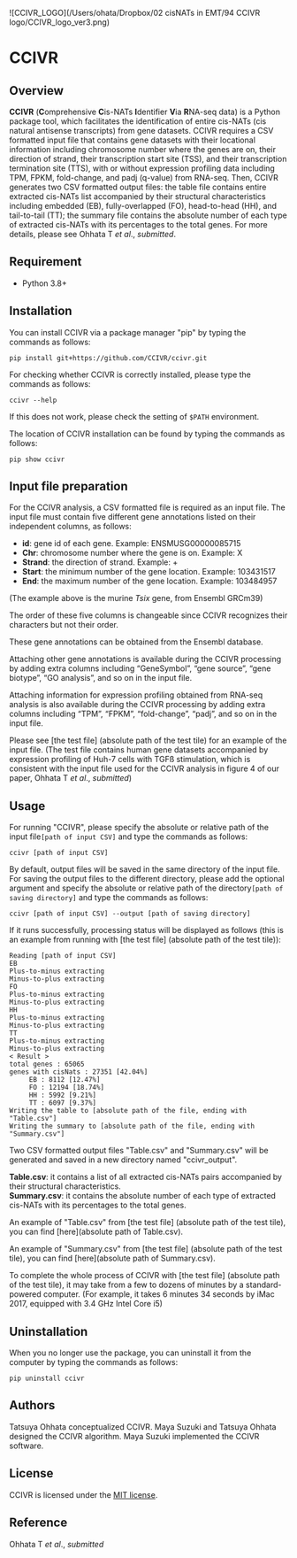 ![CCIVR_LOGO](/Users/ohata/Dropbox/02 cisNATs in EMT/94 CCIVR logo/CCIVR_logo_ver3.png)


# CCIVR

## Overview
**CCIVR** (**C**omprehensive **C**is-NATs **I**dentifier **V**ia **R**NA-seq data) is a Python package tool, which facilitates the identification of entire cis-NATs (cis natural antisense transcripts) from gene datasets. CCIVR requires a CSV formatted input file that contains gene datasets with their locational information including chromosome number where the genes are on, their direction of strand, their transcription start site (TSS), and their transcription termination site (TTS), with or without expression profiling data including TPM, FPKM, fold-change, and padj (q-value) from RNA-seq. Then, CCIVR generates two CSV formatted output files: the table file contains entire extracted cis-NATs list accompanied by their structural characteristics including embedded (EB), fully-overlapped (FO), head-to-head (HH), and tail-to-tail (TT); the summary file contains the absolute number of each type of extracted cis-NATs with its percentages to the total genes. For more details, please see Ohhata T *et al*., *submitted*.

## Requirement

* Python 3.8+

## Installation

You can install CCIVR via a package manager "pip" by typing the commands as follows:  

```
pip install git+https://github.com/CCIVR/ccivr.git
```  

For checking whether CCIVR is correctly installed, please type the commands as follows:

```
ccivr --help
```
If this does not work, please check the setting of `$PATH` environment. 


The location of CCIVR installation can be found by typing the commands as follows:

```
pip show ccivr
``` 

## Input file preparation
For the CCIVR analysis, a CSV formatted file is required as an input file. The input file must contain five different gene annotations listed on their independent columns, as follows: 

- **id**: gene id of each gene. Example: ENSMUSG00000085715   
- **Chr**: chromosome number where the gene is on. Example: X
- **Strand**: the direction of strand. Example: +
- **Start**: the minimum number of the gene location. Example: 103431517
- **End**: the maximum number of the gene location. Example: 103484957

(The example above is the murine *Tsix* gene, from Ensembl GRCm39)  

The order of these five columns is changeable since CCIVR recognizes their characters but not their order.

These gene annotations can be obtained from the Ensembl database. 

Attaching other gene annotations is available during the CCIVR processing by adding extra columns including “GeneSymbol”, “gene source”, “gene biotype”, “GO analysis”, and so on in the input file.

Attaching information for expression profiling obtained from RNA-seq analysis is also available during the CCIVR processing by adding extra columns including “TPM”, “FPKM”, “fold-change”, “padj”, and so on in the input file. 

Please see [the test file] (absolute path of the test tile) for an example of the input file. 
(The test file contains human gene datasets accompanied by expression profiling of Huh-7 cells with TGFß
stimulation, which is consistent with the input file used for the CCIVR analysis in figure 4 of our paper, Ohhata T *et al*., *submitted*)


## Usage

For running "CCIVR", please specify the absolute or relative path of the input file```[path of input CSV]``` and type the commands as follows:

```
ccivr [path of input CSV] 
```

By default, output files will be saved in the same directory of the input file. For saving the output files to the different directory, please add the optional argument and specify the absolute or relative path of the directory```[path of saving directory]``` and type the commands as follows:

```
ccivr [path of input CSV] --output [path of saving directory]
```

If it runs successfully, processing status will be displayed as follows (this is an example from running with [the test file] (absolute path of the test tile)):

```
Reading [path of input CSV]
EB
Plus-to-minus extracting
Minus-to-plus extracting
FO
Plus-to-minus extracting
Minus-to-plus extracting
HH
Plus-to-minus extracting
Minus-to-plus extracting
TT
Plus-to-minus extracting
Minus-to-plus extracting
< Result >
total genes : 65065
genes with cisNats : 27351 [42.04%]
     EB : 8112 [12.47%]
     FO : 12194 [18.74%]
     HH : 5992 [9.21%]
     TT : 6097 [9.37%]
Writing the table to [absolute path of the file, ending with "Table.csv"]
Writing the summary to [absolute path of the file, ending with "Summary.csv"]
```

Two CSV formatted output files "Table.csv" and "Summary.csv" will be generated and saved in a new directory named "ccivr_output".  

**Table.csv**: it contains a list of all extracted cis-NATs pairs accompanied by their structural characteristics.  
**Summary.csv**: it contains the absolute number of each type of extracted cis-NATs with its percentages to the total genes. 

An example of "Table.csv" from [the test file] (absolute path of the test tile), you can find [here](absolute path of Table.csv).

An example of "Summary.csv" from [the test file] (absolute path of the test tile), you can find [here](absolute path of Summary.csv).



To complete the whole process of CCIVR with [the test file] (absolute path of the test tile), it may take from a few to dozens of minutes by a standard-powered computer. (For example, it takes 6 minutes 34 seconds by iMac 2017, equipped with 3.4 GHz Intel Core i5)

## Uninstallation
When you no longer use the package, you can uninstall it from the computer by typing the commands as follows:

```
pip uninstall ccivr
```

## Authors
Tatsuya Ohhata conceptualized CCIVR. Maya Suzuki and Tatsuya Ohhata designed the CCIVR algorithm. Maya Suzuki implemented the CCIVR software.

## License
CCIVR is licensed under the [MIT license](https://en.wikipedia.org/wiki/MIT_License).

## Reference
Ohhata T *et al*., *submitted*
